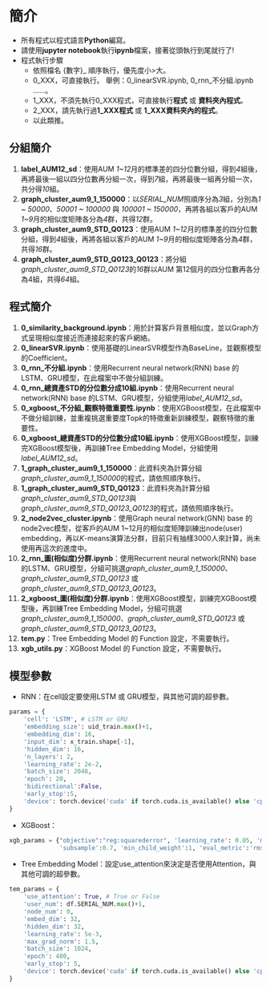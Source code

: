 # 簡介
- 所有程式以程式語言**Python**編寫。
- 請使用**jupyter notebook**執行**ipynb**檔案，接著從頭執行到尾就行了!
- 程式執行步驟
	- 依照檔名 {數字}_ 順序執行，優先度小>大。
	- 0_XXX，可直接執行。 舉例：0_linearSVR.ipynb, 0_rnn_不分組.ipynb ......。
    - 1_XXX，不須先執行0_XXX程式，可直接執行**程式** 或 **資料夾內程式**。
	- 2_XXX，請先執行過**1_XXX程式** 或 **1_XXX資料夾內的程式**。
    - 以此類推。
    
## 分組簡介
1. **label_AUM12_sd**：使用AUM *1~12*月的標準差的四分位數分組，得到*4*組後，再將最後一組以四分位數再分組一次，得到*7*組，再將最後一組再分組一次，共分得*10*組。
1. **graph_cluster_aum9_1_150000**：以*SERIAL_NUM*照順序分為*3*組，分別為*1 ~ 50000*、*50001 ~ 100000* 與 *100001 ~ 150000*，再將各組以客戶的AUM *1~9*月的相似度矩陣各分為*4*群，共得*12*群。
1. **graph_cluster_aum9_STD_Q0123**：使用AUM *1~12*月的標準差的四分位數分組，得到*4*組後，再將各組以客戶的AUM *1~9*月的相似度矩陣各分為*4*群，共得*16*群。
1. **graph_cluster_aum9_STD_Q0123_Q0123**：將分組*graph_cluster_aum9_STD_Q0123*的*16*群以AUM 第12個月的四分位數再各分為4組，共得*64*組。

## 程式簡介
1. **0_similarity_background.ipynb**：用於計算客戶背景相似度，並以Graph方式呈現相似度接近而連接起來的客戶網絡。
1. **0_linearSVR.ipynb**：使用基礎的LinearSVR模型作為BaseLine，並觀察模型的Coefficient。
1. **0_rnn_不分組.ipynb**：使用Recurrent neural network(RNN) base 的LSTM、GRU模型，在此檔案中不做分組訓練。
1. **0_rnn_總資產STD的分位數分成10組.ipynb**：使用Recurrent neural network(RNN) base 的LSTM、GRU模型，分組使用*label_AUM12_sd*。
1. **0_xgboost_不分組_觀察特徵重要性.ipynb**：使用XGBoost模型，在此檔案中不做分組訓練，並重複挑選重要度Top*k*的特徵重新訓練模型，觀察特徵的重要性。
1. **0_xgboost_總資產STD的分位數分成10組.ipynb**：使用XGBoost模型，訓練完XGBoost模型後，再訓練Tree Embedding Model，分組使用*label_AUM12_sd*。
1. **1_graph_cluster_aum9_1_150000**：此資料夾為計算分組*graph_cluster_aum9_1_150000*的程式，請依照順序執行。
1. **1_graph_cluster_aum9_STD_Q0123**：此資料夾為計算分組*graph_cluster_aum9_STD_Q0123*與*graph_cluster_aum9_STD_Q0123_Q0123*的程式，請依照順序執行。
1. **2_node2vec_cluster.ipynb**：使用Graph neural network(GNN) base 的node2vec模型，從客戶的AUM 1~12月的相似度矩陣訓練出node(user) embedding，再以*K*-means演算法分群，目前只有抽樣3000人來計算，尚未使用再這次的進度中。
1. **2_rnn_圖(相似度)分群.ipynb**：使用Recurrent neural network(RNN) base 的LSTM、GRU模型，分組可挑選*graph_cluster_aum9_1_150000*、*graph_cluster_aum9_STD_Q0123* 或 *graph_cluster_aum9_STD_Q0123_Q0123*。
1. **2_xgboost_圖(相似度)分群.ipynb**：使用XGBoost模型，訓練完XGBoost模型後，再訓練Tree Embedding Model，分組可挑選*graph_cluster_aum9_1_150000*、*graph_cluster_aum9_STD_Q0123* 或 *graph_cluster_aum9_STD_Q0123_Q0123*。
1. **tem.py**：Tree Embedding Model 的 Function 設定，不需要執行。
1. **xgb_utils.py**：XGBoost Model 的 Function 設定，不需要執行。

## 模型參數
- RNN：在cell設定要使用LSTM 或 GRU模型，與其他可調的超參數。
``` python
params = {
    'cell': 'LSTM', # LSTM or GRU
    'embedding_size': uid_train.max()+1,
    'embedding_dim': 16,
    'input_dim': x_train.shape[-1],
    'hidden_dim': 16, 
    'n_layers': 2,
    'learning_rate': 2e-2,
    'batch_size': 2048,
    'epoch': 20,
    'bidirectional':False,
    'early_stop':5,
    'device': torch.device('cuda' if torch.cuda.is_available() else 'cpu')
}
```
- XGBoost：
``` python
xgb_params = {"objective":"reg:squarederror", 'learning_rate': 0.05, 'max_depth': 6, 
              'subsample':0.7, 'min_child_weight':1, 'eval_metric':'rmse', 'n_jobs':40}
```
- Tree Embedding Model：設定use_attention來決定是否使用Attention，與其他可調的超參數。
``` python
tem_params = {
    'use_attention': True, # True or False
    'user_num': df.SERIAL_NUM.max()+1,
    'node_num': 0,
    'embed_dim': 32,
    'hidden_dim': 32,
    'learning_rate': 5e-3,
    'max_grad_norm': 1.5,
    'batch_size': 1024,
    'epoch': 400,
    'early_stop': 5,
    'device': torch.device('cuda' if torch.cuda.is_available() else 'cpu')
}
```

